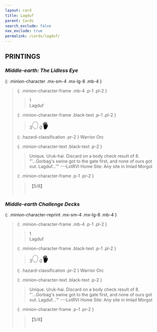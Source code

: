 ```yaml
---
layout: card
title: Lagduf
parent: Cards
search_exclude: false
nav_exclude: true
permalink: /cards/lagduf/
---
```


## PRINTINGS


### _Middle-earth: The Lidless Eye_

{: .minion-character .mx-sm-4 .mx-lg-8 .mb-4 }
> {: .minion-character-frame .mb-4 .p-1 .pl-2 }
> > <div class="hazard-mp">1</div>
> > <div class="card-name">Lagduf</div>
>
> {: .minion-character-frame .black-text .p-1 .pl-2 }
> > 3![](/assets/images/mind.svg) 0![](/assets/images/di.svg)
>
> {: .hazard-classification .pr-2 }
> Warrior Orc
>
> {: .minion-character-text .black-text .p-2 }
> > Unique. Uruk-hai. Discard on a body check result of 8.  "'...Gorbag's swine got to the gate first, and none of ours got out. Lagduf...'" ---LotRVI  Home Site: Any site in Imlad Morgol 
>
> {: .minion-character-frame .p-1 .pr-2 }
> > <div class="card-shield">【5/8】</div>
> > <div class="card-corruption-white">&nbsp;</div>

### _Middle-earth Challenge Decks_

{: .minion-character-reprint .mx-sm-4 .mx-lg-8 .mb-4 }
> {: .minion-character-frame .mb-4 .p-1 .pl-2 }
> > <div class="hazard-mp">1</div>
> > <div class="card-name">Lagduf</div>
>
> {: .minion-character-frame .black-text .p-1 .pl-2 }
> > 3![](/assets/images/mind.svg) 0![](/assets/images/di.svg)
>
> {: .hazard-classification .pr-2 }
> Warrior Orc
>
> {: .minion-character-text .black-text .p-2 }
> > Unique. Uruk-hai. Discard on a body check result of 8.  "'...Gorbag's swine got to the gate first, and none of ours got out. Lagduf...'" ---LotRVI  Home Site: Any site in Imlad Morgol 
>
> {: .minion-character-frame .p-1 .pr-2 }
> > <div class="card-shield">【5/8】</div>
> > <div class="card-corruption-white">&nbsp;</div>
